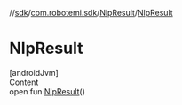 //[sdk](../../../index.md)/[com.robotemi.sdk](../index.md)/[NlpResult](index.md)/[NlpResult](-nlp-result.md)



# NlpResult  
[androidJvm]  
Content  
open fun [NlpResult](-nlp-result.md)()  



